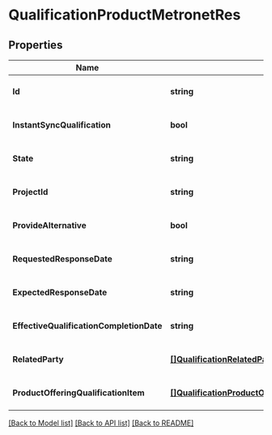 # QualificationProductMetronetRes

## Properties
Name | Type | Description | Notes
------------ | ------------- | ------------- | -------------
**Id** | **string** |  | [optional] [default to null]
**InstantSyncQualification** | **bool** |  | [optional] [default to null]
**State** | **string** |  | [optional] [default to null]
**ProjectId** | **string** |  | [optional] [default to null]
**ProvideAlternative** | **bool** |  | [optional] [default to null]
**RequestedResponseDate** | **string** |  | [optional] [default to null]
**ExpectedResponseDate** | **string** |  | [optional] [default to null]
**EffectiveQualificationCompletionDate** | **string** |  | [optional] [default to null]
**RelatedParty** | [**[]QualificationRelatedPartyModel**](qualificationRelatedPartyModel.md) |  | [optional] [default to null]
**ProductOfferingQualificationItem** | [**[]QualificationProductOfferingQualificationItemResModel**](qualificationProductOfferingQualificationItemResModel.md) |  | [optional] [default to null]

[[Back to Model list]](../README.md#documentation-for-models) [[Back to API list]](../README.md#documentation-for-api-endpoints) [[Back to README]](../README.md)

